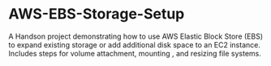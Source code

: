 # AWS-EBS-Storage-Setup
A Handson project demonstrating how to use AWS Elastic Block Store (EBS) to expand existing storage or add additional disk space to an EC2 instance. Includes steps for volume attachment, mounting , and resizing file systems.

